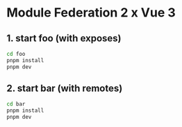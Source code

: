 # Module Federation 2 x Vue 3

## 1. start foo (with exposes)

```bash
cd foo
pnpm install
pnpm dev
```

## 2. start bar (with remotes)

```bash
cd bar
pnpm install
pnpm dev
```

